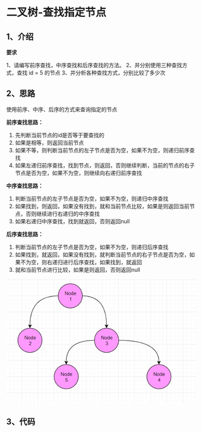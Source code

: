 # 二叉树-查找指定节点

## 1、介绍

**要求**

1、请编写前序查找，中序查找和后序查找的方法。
2、并分别使用三种查找方式，查找 id = 5 的节点
3、并分析各种查找方式，分别比较了多少次

## 2、思路

使用前序、中序、后序的方式来查询指定的节点

**前序查找思路：**

1. 先判断当前节点的id是否等于要查找的
2. 如果是相等，则返回当前节点
3. 如果不等，则判断当前节点的左子节点是否为空，如果不为空，则递归前序查找
4. 如果左递归前序查找，找到节点，则返回，否则继续判断，当前的节点的右子节点是否为空，如果不为空，则继续向右递归前序查找

**中序查找思路：**

1. 判断当前节点的左子节点是否为空，如果不为空，则递归中序查找
2. 如果找到，则返回，如果没有找到，就和当前节点比较，如果是则返回当前节点，否则继续进行右递归的中序查找
3. 如果右递归中序查找，找到就返回，否则返回null

**后序查找思路：**

1. 判断当前节点的左子节点是否为空，如果不为空，则递归后序查找
2. 如果找到，就返回，如果没有找到，就判断当前节点的右子节点是否为空，如果不为空，则右递归进行后序查找，如果找到，就返回
3. 就和当前节点进行比较，如果是则返回，否则返回null

![binarytreesearch](images/binarytreesearch.jpg)

## 3、代码

```java
```

